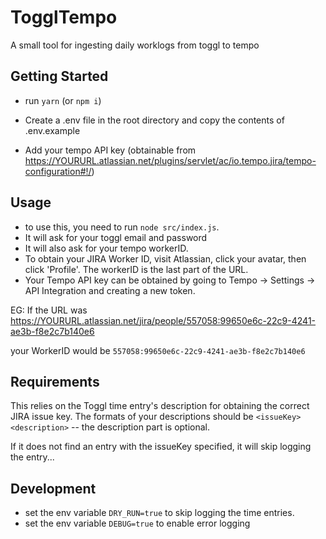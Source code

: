 # TogglTempo

A small tool for ingesting daily worklogs from toggl to tempo

## Getting Started

- run `yarn` (or `npm i`)

- Create a .env file in the root directory and copy the contents of .env.example
- Add your tempo API key (obtainable from https://YOURURL.atlassian.net/plugins/servlet/ac/io.tempo.jira/tempo-configuration#!/)

## Usage

- to use this, you need to run `node src/index.js`.
- It will ask for your toggl email and password
- It will also ask for your tempo workerID.
- To obtain your JIRA Worker ID, visit Atlassian, click your avatar, then click 'Profile'. The workerID is the last part of the URL.
- Your Tempo API key can be obtained by going to Tempo -> Settings -> API Integration and creating a new token.

EG: If the URL was https://YOURURL.atlassian.net/jira/people/557058:99650e6c-22c9-4241-ae3b-f8e2c7b140e6

your WorkerID would be `557058:99650e6c-22c9-4241-ae3b-f8e2c7b140e6`

## Requirements

This relies on the Toggl time entry's description for obtaining the correct JIRA issue key. The formats of your descriptions should be `<issueKey> <description>` -- the description part is optional.

If it does not find an entry with the issueKey specified, it will skip logging the entry...

## Development
- set the env variable `DRY_RUN=true` to skip logging the time entries.
- set the env variable `DEBUG=true` to enable error logging
